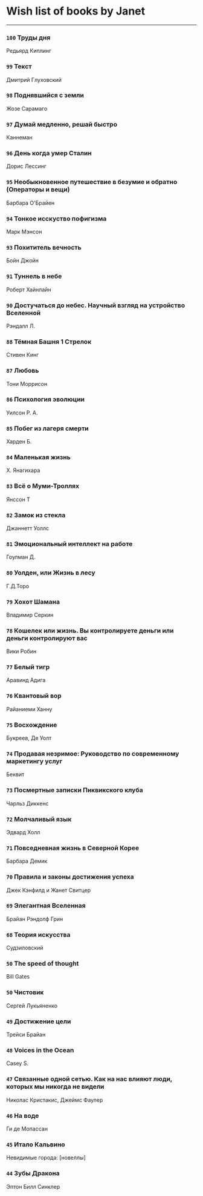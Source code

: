 # Wish list of books by Janet
---

### `100` Труды дня
Редьярд Киплинг

### `99` Текст
Дмитрий Глуховский

### `98` Поднявшийся с земли
Жозе Сарамаго

### `97` Думай медленно, решай быстро
Каннеман

### `96` День когда умер Сталин
Дорис Лессинг

### `95` Необыкновенное путешествие в безумие и обратно (Операторы и вещи)
Барбара О'Брайен

### `94` Тонкое исскуство пофигизма
Марк Мэнсон

### `93` Похититель вечность
Бойн Джойн

### `91` Туннель в небе
Роберт Хайнлайн

### `90` Достучаться до небес. Научный взгляд на устройство Вселенной
Рэндалл Л.

### `88` Тёмная Башня 1 Стрелок
Стивен Кинг

### `87` Любовь
Тони Моррисон

### `86` Психология эволюции
Уилсон Р. А.

### `85` Побег из лагеря смерти
Харден Б.

### `84` Маленькая жизнь
Х. Янагихара

### `83` Всё о Муми-Троллях
Янссон Т

### `82` Замок из стекла
Джаннетт Уоллс

### `81` Эмоциональный интеллект на работе
Гоулман Д.

### `80` Уолден, или Жизнь в лесу
Г.Д.Торо

### `79` Хохот Шамана
Владимир Серкин

### `78` Кошелек или жизнь. Вы контролируете деньги или деньги контролируют вас
Вики Робин

### `77` Белый тигр
Аравинд Адига

### `76` Квантовый вор
Райаниеми Ханну

### `75` Восхождение
Букреев, Де Уолт

### `74` Продавая незримое: Руководство по современному маркетингу услуг
Беквит

### `73` Посмертные записки Пиквикского клуба
Чарльз Диккенс

### `72` Молчаливый язык
Эдвард Холл

### `71` Повседневная жизнь в Северной Корее
Барбара Демик

### `70` Правила и законы достижения успеха
Джек Кэнфилд и Жанет Свитцер

### `69` Элегантная Вселенная
Брайан Рэндолф Грин

### `68` Теория искусства
Судзиловский

### `50` The speed of thought
Bill Gates

### `50` Чистовик
Сергей Лукьяненко

### `49` Достижение цели
Трейси Брайан

### `48` Voices in the Ocean
Casey S.

### `47` Связанные одной сетью. Как на нас влияют люди, которых мы никогда не видели
Николас Кристакис, Джеймс Фаулер

### `46` На воде
Ги де Мопассан

### `45` Итало Кальвино
Невидимые города: [новеллы]

### `44` Зубы Дракона
Эптон Билл Синклер

